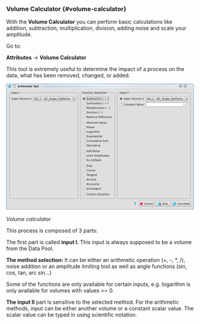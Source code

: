 ### Volume Calculator {#volume-calculator}

With the **Volume Calculator** you can perform basic calculations like addition, subtraction, multiplication, division, adding noise and scale your amplitude.

Go to:

**Attributes** → **Volume Calculator**

This tool is extremely useful to determine the impact of a process on the data, what has been removed, changed, or added.



![](/assets/011_Overview_of_the_Process_Window.png)

_Volume calculator_

This process is composed of 3 parts:

The first part is called **input I**. This input is always supposed to be a volume from the Data Pool.

**The method selection:** It can be either an arithmetic operation \(+, -, \*, /\), noise addition or an amplitude limiting tool as well as angle functions \(sin, cos, tan, arc sin…\)

Some of the functions are only available for certain inputs, e.g. logarithm is only available for volumes with values >= 0.

**The input II** part is sensitive to the selected method. For the arithmetic methods, input can be either another volume or a constant scalar value. The scalar value can be typed in using scientific notation.



